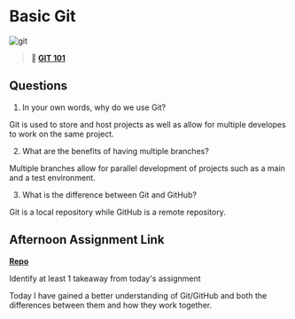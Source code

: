 # Basic Git

![git](https://git-scm.com/images/branching-illustration@2x.png)

> **📖 [GIT 101](https://codeworksacademy.com/fs-student-guide/resources/wk1/01-GIT)**

## Questions

1. In your own words, why do we use Git?

Git is used to store and host projects as well as allow for multiple developes to work on the same project.

2. What are the benefits of having multiple branches?

Multiple branches allow for parallel development of projects such as a main and a test environment.

3. What is the difference between Git and GitHub?

Git is a local repository while GitHub is a remote repository.

## Afternoon Assignment Link

**[Repo](https://github.com/iangrell/fs-journal)**

Identify at least 1 takeaway from today's assignment

Today I have gained a better understanding of Git/GitHub and both the differences between them and how they work together.

